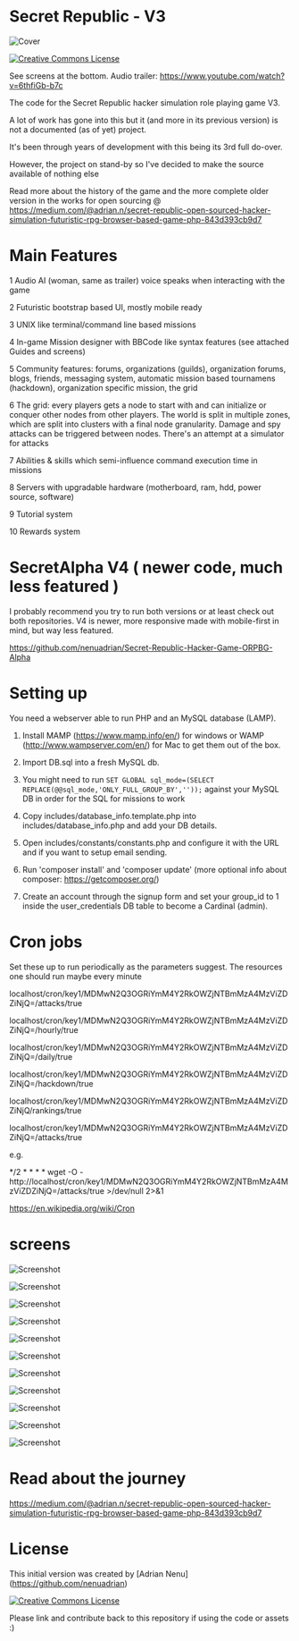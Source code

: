 # Secret Republic - V3

<p align="center">

![Cover](screens/cover.jpg)

<a rel="license" href="http://creativecommons.org/licenses/by/4.0/"><img alt="Creative Commons License" style="border-width:0" src="https://i.creativecommons.org/l/by/4.0/88x31.png" /></a>

</p>

See screens at the bottom. Audio trailer: https://www.youtube.com/watch?v=6thfiGb-b7c

The code for the Secret Republic hacker simulation role playing game V3.

A lot of work has gone into this but it (and more in its previous version) is not a documented (as of yet) project.

It's been through years of development with this being its 3rd full do-over.

However, the project on stand-by so I've decided to make the source available of nothing else

Read more about the history of the game and the more complete older version in the works for open sourcing @ https://medium.com/@adrian.n/secret-republic-open-sourced-hacker-simulation-futuristic-rpg-browser-based-game-php-843d393cb9d7

# Main Features

1 Audio AI (woman, same as trailer) voice speaks when interacting with the game

2 Futuristic bootstrap based UI, mostly mobile ready

3 UNIX like terminal/command line based missions

4 In-game Mission designer with BBCode like syntax features (see attached Guides and screens)

5 Community features: forums, organizations (guilds), organization forums, blogs, friends, messaging system, automatic mission based tournamens (hackdown), organization specific mission, the grid

6 The grid: every players gets a node to start with and can initialize or conquer other nodes from other players. The world is split in multiple zones, which are split into clusters with a final node granularity. Damage and spy attacks can be triggered between nodes. There's an attempt at a simulator for attacks

7 Abilities & skills which semi-influence command execution time in missions

8 Servers with upgradable hardware (motherboard, ram, hdd, power source, software)

9 Tutorial system

10 Rewards system

# SecretAlpha V4 ( newer code, much less featured )

I probably recommend you try to run both versions or at least check out both repositories. V4 is newer, more responsive made with mobile-first in mind, but way less featured.

https://github.com/nenuadrian/Secret-Republic-Hacker-Game-ORPBG-Alpha

# Setting up

You need a webserver able to run PHP and an MySQL database (LAMP).

1. Install MAMP (https://www.mamp.info/en/) for windows or WAMP (http://www.wampserver.com/en/) for Mac to get them out of the box.

2. Import DB.sql into a fresh MySQL db.

3. You might need to run `SET GLOBAL sql_mode=(SELECT REPLACE(@@sql_mode,'ONLY_FULL_GROUP_BY',''));` against your MySQL DB in order for the SQL for missions to work

4. Copy includes/database_info.template.php into includes/database_info.php and add your DB details.

5. Open includes/constants/constants.php and configure it with the URL and if you want to setup email sending.

6. Run 'composer install' and 'composer update' (more optional info about composer: https://getcomposer.org/)

7. Create an account through the signup form and set your group_id to 1 inside the user_credentials DB table to become a Cardinal (admin).

# Cron jobs

Set these up to run periodically as the parameters suggest. The resources one should run maybe every minute

localhost/cron/key1/MDMwN2Q3OGRiYmM4Y2RkOWZjNTBmMzA4MzViZDZiNjQ=/attacks/true

localhost/cron/key1/MDMwN2Q3OGRiYmM4Y2RkOWZjNTBmMzA4MzViZDZiNjQ=/hourly/true

localhost/cron/key1/MDMwN2Q3OGRiYmM4Y2RkOWZjNTBmMzA4MzViZDZiNjQ=/daily/true

localhost/cron/key1/MDMwN2Q3OGRiYmM4Y2RkOWZjNTBmMzA4MzViZDZiNjQ=/hackdown/true

localhost/cron/key1/MDMwN2Q3OGRiYmM4Y2RkOWZjNTBmMzA4MzViZDZiNjQ/rankings/true

localhost/cron/key1/MDMwN2Q3OGRiYmM4Y2RkOWZjNTBmMzA4MzViZDZiNjQ=/attacks/true

e.g.

*/2 * * * * wget -O - http://localhost/cron/key1/MDMwN2Q3OGRiYmM4Y2RkOWZjNTBmMzA4MzViZDZiNjQ=/attacks/true >/dev/null 2>&1

https://en.wikipedia.org/wiki/Cron

# screens

<p align="center">

![Screenshot](screens/1.jpg)

![Screenshot](screens/2.jpg)

![Screenshot](screens/3.jpg)

![Screenshot](screens/4.jpg)

![Screenshot](screens/5.jpg)

![Screenshot](screens/6.jpg)

![Screenshot](screens/7.jpg)

![Screenshot](screens/8.jpg)

![Screenshot](screens/9.jpg)

![Screenshot](screens/10.jpg)

![Screenshot](screens/11.jpg)

</p>

# Read about the journey

https://medium.com/@adrian.n/secret-republic-open-sourced-hacker-simulation-futuristic-rpg-browser-based-game-php-843d393cb9d7

# License

This initial version was created by [Adrian Nenu] (https://github.com/nenuadrian) 

<a rel="license" href="http://creativecommons.org/licenses/by/4.0/"><img alt="Creative Commons License" style="border-width:0" src="https://i.creativecommons.org/l/by/4.0/88x31.png" /></a>

Please link and contribute back to this repository if using the code or assets :)
